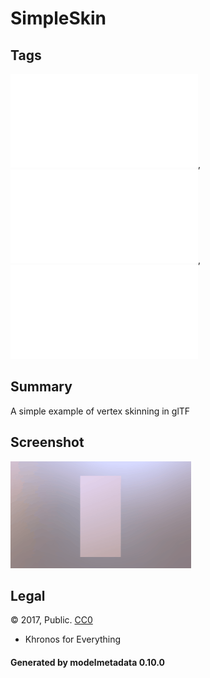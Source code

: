 # SimpleSkin

## Tags

![sharable](./README-sharable.md), ![no-author](./README-no-author.md), ![issues](./README-issues.md)

## Summary

A simple example of vertex skinning in glTF

## Screenshot

![screenshot](screenshot/screenshot.gif)

## Legal

&copy; 2017, Public. [CC0](https://creativecommons.org/publicdomain/zero/1.0/legalcode)

 - Khronos for Everything

#### Generated by modelmetadata 0.10.0